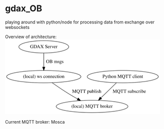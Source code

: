# gdax_OB
playing around with python/node for processing data from exchange over websockets

Overview of architecture:
![architecture](doc/g1.svg)

Current MQTT broker: Mosca
